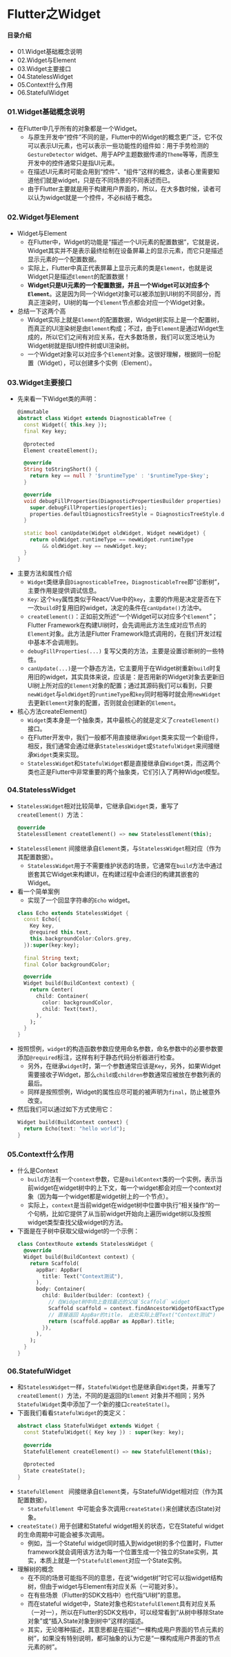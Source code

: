 # Flutter之Widget
#### 目录介绍
- 01.Widget基础概念说明
- 02.Widget与Element
- 03.Widget主要接口
- 04.StatelessWidget
- 05.Context什么作用
- 06.StatefulWidget






### 01.Widget基础概念说明
- 在Flutter中几乎所有的对象都是一个Widget。
    - 与原生开发中“控件”不同的是，Flutter中的Widget的概念更广泛，它不仅可以表示UI元素，也可以表示一些功能性的组件如：用于手势检测的 `GestureDetector` widget、用于APP主题数据传递的`Theme`等等，而原生开发中的控件通常只是指UI元素。
    - 在描述UI元素时可能会用到“控件”、“组件”这样的概念，读者心里需要知道他们就是widget，只是在不同场景的不同表述而已。
    - 由于Flutter主要就是用于构建用户界面的，所以，在大多数时候，读者可以认为widget就是一个控件，不必纠结于概念。


### 02.Widget与Element
- Widget与Element
    - 在Flutter中，Widget的功能是“描述一个UI元素的配置数据”，它就是说，Widget其实并不是表示最终绘制在设备屏幕上的显示元素，而它只是描述显示元素的一个配置数据。
    - 实际上，Flutter中真正代表屏幕上显示元素的类是`Element`，也就是说Widget只是描述`Element`的配置数据！
    - **Widget只是UI元素的一个配置数据，并且一个Widget可以对应多个`Element`**。这是因为同一个Widget对象可以被添加到UI树的不同部分，而真正渲染时，UI树的每一个`Element`节点都会对应一个Widget对象。
- 总结一下这两个高
    - Widget实际上就是`Element`的配置数据，Widget树实际上是一个配置树，而真正的UI渲染树是由`Element`构成；不过，由于`Element`是通过Widget生成的，所以它们之间有对应关系，在大多数场景，我们可以宽泛地认为Widget树就是指UI控件树或UI渲染树。
    - 一个Widget对象可以对应多个`Element`对象。这很好理解，根据同一份配置（Widget），可以创建多个实例（Element）。


### 03.Widget主要接口
- 先来看一下Widget类的声明：
    ```dart
    @immutable
    abstract class Widget extends DiagnosticableTree {
      const Widget({ this.key });
      final Key key;
        
      @protected
      Element createElement();
    
      @override
      String toStringShort() {
        return key == null ? '$runtimeType' : '$runtimeType-$key';
      }
    
      @override
      void debugFillProperties(DiagnosticPropertiesBuilder properties) {
        super.debugFillProperties(properties);
        properties.defaultDiagnosticsTreeStyle = DiagnosticsTreeStyle.dense;
      }
      
      static bool canUpdate(Widget oldWidget, Widget newWidget) {
        return oldWidget.runtimeType == newWidget.runtimeType
            && oldWidget.key == newWidget.key;
      }
    }
    ```
- 主要方法和属性介绍
    - `Widget`类继承自`DiagnosticableTree`，`DiagnosticableTree`即“诊断树”，主要作用是提供调试信息。
    - `Key`: 这个`key`属性类似于React/Vue中的`key`，主要的作用是决定是否在下一次`build`时复用旧的widget，决定的条件在`canUpdate()`方法中。
    - `createElement()`：正如前文所述“一个Widget可以对应多个`Element`”；Flutter Framework在构建UI树时，会先调用此方法生成对应节点的`Element`对象。此方法是Flutter Framework隐式调用的，在我们开发过程中基本不会调用到。
    - `debugFillProperties(...)` 复写父类的方法，主要是设置诊断树的一些特性。
    - `canUpdate(...)`是一个静态方法，它主要用于在Widget树重新`build`时复用旧的widget，其实具体来说，应该是：是否用新的Widget对象去更新旧UI树上所对应的`Element`对象的配置；通过其源码我们可以看到，只要`newWidget`与`oldWidget`的`runtimeType`和`key`同时相等时就会用`newWidget`去更新`Element`对象的配置，否则就会创建新的`Element`。
- 核心方法createElement()
    - `Widget`类本身是一个抽象类，其中最核心的就是定义了`createElement()`接口。
    - 在Flutter开发中，我们一般都不用直接继承`Widget`类来实现一个新组件，相反，我们通常会通过继承`StatelessWidget`或`StatefulWidget`来间接继承`Widget`类来实现。
    - `StatelessWidget`和`StatefulWidget`都是直接继承自`Widget`类，而这两个类也正是Flutter中非常重要的两个抽象类，它们引入了两种Widget模型。



### 04.StatelessWidget
- `StatelessWidget`相对比较简单，它继承自`Widget`类，重写了`createElement() `方法：
    ```dart
    @override
    StatelessElement createElement() => new StatelessElement(this);
    ```
- `StatelessElement` 间接继承自`Element`类，与`StatelessWidget`相对应（作为其配置数据）。
    - `StatelessWidget`用于不需要维护状态的场景，它通常在`build`方法中通过嵌套其它Widget来构建UI，在构建过程中会递归的构建其嵌套的Widget。
- 看一个简单案例
    - 实现了一个回显字符串的`Echo` widget。
    ```dart
    class Echo extends StatelessWidget {
      const Echo({
        Key key,  
        @required this.text,
        this.backgroundColor:Colors.grey,
      }):super(key:key);
        
      final String text;
      final Color backgroundColor;
    
      @override
      Widget build(BuildContext context) {
        return Center(
          child: Container(
            color: backgroundColor,
            child: Text(text),
          ),
        );
      }
    }
    ```
- 按照惯例，`widget`的构造函数参数应使用命名参数，命名参数中的必要参数要添加`@required`标注，这样有利于静态代码分析器进行检查。
    - 另外，在继承`widget`时，第一个参数通常应该是`Key`，另外，如果Widget需要接收子Widget，那么`child`或`children`参数通常应被放在参数列表的最后。
    - 同样是按照惯例，Widget的属性应尽可能的被声明为`final`，防止被意外改变。
- 然后我们可以通过如下方式使用它：
    ```dart
    Widget build(BuildContext context) {
      return Echo(text: "hello world");
    }
    ```


### 05.Context什么作用
- 什么是Context
    - `build`方法有一个`context`参数，它是`BuildContext`类的一个实例，表示当前widget在widget树中的上下文，每一个widget都会对应一个context对象（因为每一个widget都是widget树上的一个节点）。
    - 实际上，`context`是当前widget在widget树中位置中执行”相关操作“的一个句柄，比如它提供了从当前widget开始向上遍历widget树以及按照widget类型查找父级widget的方法。
- 下面是在子树中获取父级widget的一个示例：
    ```dart
    class ContextRoute extends StatelessWidget {
      @override
      Widget build(BuildContext context) {
        return Scaffold(
          appBar: AppBar(
            title: Text("Context测试"),
          ),
          body: Container(
            child: Builder(builder: (context) {
              // 在Widget树中向上查找最近的父级`Scaffold` widget
              Scaffold scaffold = context.findAncestorWidgetOfExactType<Scaffold>();
              // 直接返回 AppBar的title， 此处实际上是Text("Context测试")
              return (scaffold.appBar as AppBar).title;
            }),
          ),
        );
      }
    }
    ```


### 06.StatefulWidget
- 和`StatelessWidget`一样，`StatefulWidget`也是继承自`Widget`类，并重写了`createElement() `方法，不同的是返回的`Element` 对象并不相同；另外`StatefulWidget`类中添加了一个新的接口`createState()`。
- 下面我们看看`StatefulWidget`的类定义：
    ```dart
    abstract class StatefulWidget extends Widget {
      const StatefulWidget({ Key key }) : super(key: key);
        
      @override
      StatefulElement createElement() => new StatefulElement(this);
        
      @protected
      State createState();
    }
    ```
- `StatefulElement ` 间接继承自`Element`类，与StatefulWidget相对应（作为其配置数据）。
    - `StatefulElement `中可能会多次调用`createState()`来创建状态(State)对象。
- `createState()` 用于创建和Stateful widget相关的状态，它在Stateful widget的生命周期中可能会被多次调用。
    - 例如，当一个Stateful widget同时插入到widget树的多个位置时，Flutter framework就会调用该方法为每一个位置生成一个独立的State实例，其实，本质上就是一个`StatefulElement`对应一个State实例。
- 理解树的概念
    - 在不同的场景可能指不同的意思，在说“widget树”时它可以指widget结构树，但由于widget与Element有对应关系（一可能对多）。
    - 在有些场景（Flutter的SDK文档中）也代指“UI树”的意思。
    - 而在stateful widget中，State对象也和`StatefulElement`具有对应关系（一对一），所以在Flutter的SDK文档中，可以经常看到“从树中移除State对象”或“插入State对象到树中”这样的描述。
    - 其实，无论哪种描述，其意思都是在描述“一棵构成用户界面的节点元素的树”，如果没有特别说明，都可抽象的认为它是“一棵构成用户界面的节点元素的树”。





























